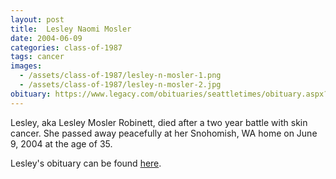 ```yaml
---
layout: post
title:  Lesley Naomi Mosler
date: 2004-06-09
categories: class-of-1987
tags: cancer
images:
  - /assets/class-of-1987/lesley-n-mosler-1.png
  - /assets/class-of-1987/lesley-n-mosler-2.jpg
obituary: https://www.legacy.com/obituaries/seattletimes/obituary.aspx?n=Lesley-Robinett&pid=2316031
---
```

Lesley, aka Lesley Mosler Robinett, died after a two year battle with skin cancer. She passed away peacefully at her Snohomish, WA home on June 9, 2004 at the age of 35.

Lesley's obituary can be found [here](https://www.legacy.com/obituaries/seattletimes/obituary.aspx?n=Lesley-Robinett&pid=2316031).
